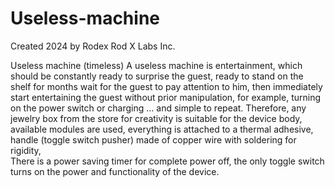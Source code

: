 # Useless-machine

Created 2024  by Rodex
Rod X Labs Inc.
  
Useless machine (timeless)
A useless machine is entertainment, 
which should be constantly ready to surprise the guest,
ready to stand on the shelf for months 
wait for the guest to pay attention to him, 
then immediately start entertaining the guest without prior manipulation,
for example, turning on the power switch or charging
... and simple to repeat.
Therefore, any jewelry box from the store for creativity is suitable for the device body,
available modules are used, everything is attached to a thermal adhesive,
handle (toggle switch pusher) made of copper wire with soldering for rigidity,    
There is a power saving timer for complete power off, 
the only toggle switch turns on the power and functionality of the device.
